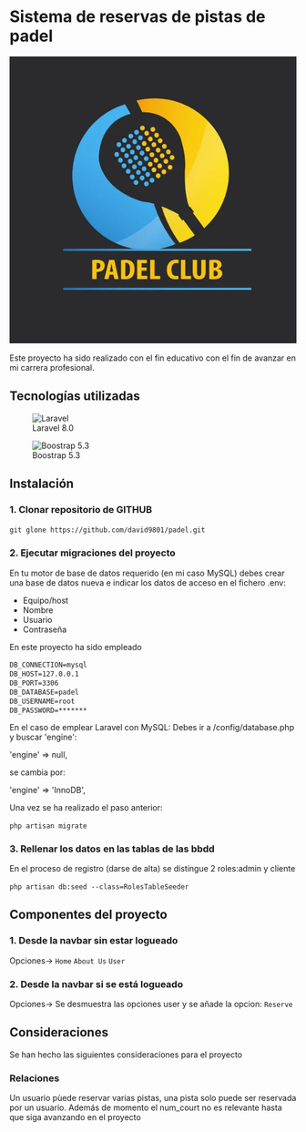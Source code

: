 # Sistema de reservas de pistas de padel

![PADEL](https://raw.githubusercontent.com/david9801//padel/master/storage/app/public/logo-padel.jpg "Reserva de pistas de padel")

Este proyecto ha sido realizado con el fin educativo con el fin de avanzar en mi carrera profesional.

## Tecnologías utilizadas

<figure>
    <img src="https://raw.githubusercontent.com/laravel/art/master/logo-lockup/5%20SVG/2%20CMYK/1%20Full%20Color/laravel-logolockup-cmyk-red.svg"
         alt="Laravel" width="300" height="100">
    <figcaption>Laravel 8.0</figcaption>
</figure>

<figure>
    <img src="https://getbootstrap.com/docs/5.3/assets/brand/bootstrap-logo-shadow.png"
         alt="Boostrap 5.3" width="200" height="150">
    <figcaption>Boostrap 5.3</figcaption>
</figure>

## Instalación

### 1. Clonar repositorio de GITHUB

`git glone https://github.com/david9801/padel.git`

### 2. Ejecutar migraciones del proyecto

En tu motor de base de datos requerido (en mi caso MySQL) debes crear una base de datos nueva e indicar los datos de acceso en el fichero .env:
- Equipo/host
- Nombre 
- Usuario 
- Contraseña 

En este proyecto ha sido empleado

```
DB_CONNECTION=mysql
DB_HOST=127.0.0.1
DB_PORT=3306
DB_DATABASE=padel
DB_USERNAME=root
DB_PASSWORD=*******
```
En el caso de emplear Laravel con MySQL:
Debes ir a /config/database.php y buscar 'engine':

'engine' => null,

se cambia por:

'engine' => 'InnoDB',

Una vez se ha realizado el paso anterior:

`php artisan migrate`

### 3. Rellenar los datos en las tablas de las bbdd

En el proceso de registro (darse de alta) se distingue 2 roles:admin y cliente

`php artisan db:seed --class=RolesTableSeeder`

## Componentes del proyecto
### 1. Desde la navbar sin estar logueado
Opciones->
`Home`
`About Us`
`User`

### 2. Desde la navbar si se está logueado
Opciones-> Se desmuestra las opciones user y se añade la opcion: `Reserve`

## Consideraciones
Se han hecho las siguientes consideraciones para el proyecto
### Relaciones
Un usuario pùede reservar varias pistas, una pista solo puede ser reservada por un usuario. Además de momento el num_court no es relevante hasta que siga avanzando en el proyecto
